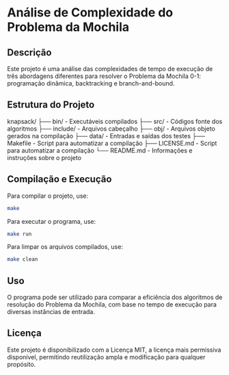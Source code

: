 # Análise de Complexidade do Problema da Mochila

## Descrição
Este projeto é uma análise das complexidades de tempo de execução de três 
abordagens diferentes para resolver o Problema da Mochila 0-1: programação 
dinâmica, backtracking e branch-and-bound.

## Estrutura do Projeto
knapsack/
├── bin/       - Executáveis compilados
├── src/       - Códigos fonte dos algoritmos
├── include/   - Arquivos cabeçalho
├── obj/       - Arquivos objeto gerados na compilação
├── data/      - Entradas e saídas dos testes
├── Makefile   - Script para automatizar a compilação
├── LICENSE.md - Script para automatizar a compilação
└── README.md  - Informações e instruções sobre o projeto

## Compilação e Execução
Para compilar o projeto, use:
```sh
make
```

Para executar o programa, use:
```sh
make run
```

Para limpar os arquivos compilados, use:
```sh
make clean
```

## Uso
O programa pode ser utilizado para comparar a eficiência dos algoritmos de 
resolução do Problema da Mochila, com base no tempo de execução para diversas 
instâncias de entrada.

## Licença
Este projeto é disponibilizado com a Licença MIT, a licença mais permissiva 
disponível, permitindo reutilização ampla e modificação para qualquer propósito.
